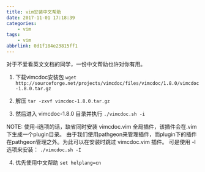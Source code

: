 ```yaml
---
title: vim安装中文帮助
date: 2017-11-01 17:18:39
categories:
    - vim
tags:
    - vim
abbrlink: 0d1f184e23815ff1
---
```


对于不爱看英文文档的同学，一份中文帮助也许对你有用。

1. 下载vimcdoc安装包
    `wget http://sourceforge.net/projects/vimcdoc/files/vimcdoc/1.8.0/vimcdoc-1.8.0.tar.gz`

2. 解压
    `tar -zxvf vimcdoc-1.8.0.tar.gz`

3. 然后进入 vimcdoc-1.8.0 目录并执行
    `./vimcdoc.sh -i`

NOTE: 使用-i选项的话，缺省同时安装 vimcdoc.vim 全局插件，该插件会在.vim下生成一个plugin目录。
由于我们使用pathgeon来管理插件，而plugin下的插件在pathgeon管理之外。为此可以在安装时跳过 vimcdoc.vim 插件。 
可是使用 -I选项来安装： `./vimcdoc.sh -I`

4. 优先使用中文帮助
    `set helplang=cn`

